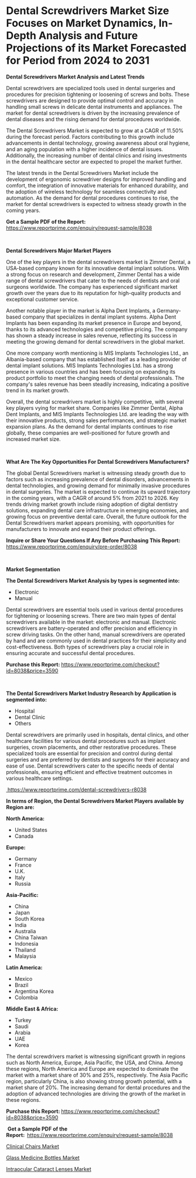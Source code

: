 <p><h1>Dental Screwdrivers Market Size Focuses on Market Dynamics, In-Depth Analysis and Future Projections of its Market Forecasted for Period from 2024 to 2031</h1></p><p><strong>Dental Screwdrivers Market Analysis and Latest Trends</strong></p>
<p><p>Dental screwdrivers are specialized tools used in dental surgeries and procedures for precision tightening or loosening of screws and bolts. These screwdrivers are designed to provide optimal control and accuracy in handling small screws in delicate dental instruments and appliances. The market for dental screwdrivers is driven by the increasing prevalence of dental diseases and the rising demand for dental procedures worldwide.</p><p>The Dental Screwdrivers Market is expected to grow at a CAGR of 11.50% during the forecast period. Factors contributing to this growth include advancements in dental technology, growing awareness about oral hygiene, and an aging population with a higher incidence of dental issues. Additionally, the increasing number of dental clinics and rising investments in the dental healthcare sector are expected to propel the market further.</p><p>The latest trends in the Dental Screwdrivers Market include the development of ergonomic screwdriver designs for improved handling and comfort, the integration of innovative materials for enhanced durability, and the adoption of wireless technology for seamless connectivity and automation. As the demand for dental procedures continues to rise, the market for dental screwdrivers is expected to witness steady growth in the coming years.</p></p>
<p><strong>Get a Sample PDF of the Report:&nbsp;</strong> <a href="https://www.reportprime.com/enquiry/request-sample/8038">https://www.reportprime.com/enquiry/request-sample/8038</a></p>
<p>&nbsp;</p>
<p><strong>Dental Screwdrivers Major Market Players</strong></p>
<p><p>One of the key players in the dental screwdrivers market is Zimmer Dental, a USA-based company known for its innovative dental implant solutions. With a strong focus on research and development, Zimmer Dental has a wide range of dental screwdrivers that cater to the needs of dentists and oral surgeons worldwide. The company has experienced significant market growth over the years due to its reputation for high-quality products and exceptional customer service.</p><p>Another notable player in the market is Alpha Dent Implants, a Germany-based company that specializes in dental implant systems. Alpha Dent Implants has been expanding its market presence in Europe and beyond, thanks to its advanced technologies and competitive pricing. The company has shown a steady increase in sales revenue, reflecting its success in meeting the growing demand for dental screwdrivers in the global market.</p><p>One more company worth mentioning is MIS Implants Technologies Ltd., an Albania-based company that has established itself as a leading provider of dental implant solutions. MIS Implants Technologies Ltd. has a strong presence in various countries and has been focusing on expanding its product portfolio to meet the changing needs of dental professionals. The company's sales revenue has been steadily increasing, indicating a positive trend in its market growth.</p><p>Overall, the dental screwdrivers market is highly competitive, with several key players vying for market share. Companies like Zimmer Dental, Alpha Dent Implants, and MIS Implants Technologies Ltd. are leading the way with their innovative products, strong sales performances, and strategic market expansion plans. As the demand for dental implants continues to rise globally, these companies are well-positioned for future growth and increased market size.</p></p>
<p>&nbsp;</p>
<p><strong>What Are The Key Opportunities For Dental Screwdrivers Manufacturers?</strong></p>
<p><p>The global Dental Screwdrivers market is witnessing steady growth due to factors such as increasing prevalence of dental disorders, advancements in dental technologies, and growing demand for minimally invasive procedures in dental surgeries. The market is expected to continue its upward trajectory in the coming years, with a CAGR of around 5% from 2021 to 2026. Key trends driving market growth include rising adoption of digital dentistry solutions, expanding dental care infrastructure in emerging economies, and growing focus on preventive dental care. Overall, the future outlook for the Dental Screwdrivers market appears promising, with opportunities for manufacturers to innovate and expand their product offerings.</p></p>
<p><strong>Inquire or Share Your Questions If Any Before Purchasing This Report:</strong> <a href="https://www.reportprime.com/enquiry/pre-order/8038">https://www.reportprime.com/enquiry/pre-order/8038</a></p>
<p>&nbsp;</p>
<p><strong>Market Segmentation</strong></p>
<p><strong>The Dental Screwdrivers Market Analysis by types is segmented into:</strong></p>
<p><ul><li>Electronic</li><li>Manual</li></ul></p>
<p><p>Dental screwdrivers are essential tools used in various dental procedures for tightening or loosening screws. There are two main types of dental screwdrivers available in the market: electronic and manual. Electronic screwdrivers are battery-operated and offer precision and efficiency in screw driving tasks. On the other hand, manual screwdrivers are operated by hand and are commonly used in dental practices for their simplicity and cost-effectiveness. Both types of screwdrivers play a crucial role in ensuring accurate and successful dental procedures.</p></p>
<p><strong>Purchase this Report:&nbsp;</strong><a href="https://www.reportprime.com/checkout?id=8038&price=3590">https://www.reportprime.com/checkout?id=8038&price=3590</a></p>
<p>&nbsp;</p>
<p><strong>The Dental Screwdrivers Market Industry Research by Application is segmented into:</strong></p>
<p><ul><li>Hospital</li><li>Dental Clinic</li><li>Others</li></ul></p>
<p><p>Dental screwdrivers are primarily used in hospitals, dental clinics, and other healthcare facilities for various dental procedures such as implant surgeries, crown placements, and other restorative procedures. These specialized tools are essential for precision and control during dental surgeries and are preferred by dentists and surgeons for their accuracy and ease of use. Dental screwdrivers cater to the specific needs of dental professionals, ensuring efficient and effective treatment outcomes in various healthcare settings.</p></p>
<p><a href="https://www.reportprime.com/dental-screwdrivers-r8038">&nbsp;https://www.reportprime.com/dental-screwdrivers-r8038</a></p>
<p><strong>In terms of Region, the Dental Screwdrivers Market Players available by Region are:</strong></p>
<p>
    <p> <strong> North America: </strong>
        <ul>
            <li>United States</li>
            <li>Canada</li>
        </ul>
        </p> 
    <p> <strong> Europe: </strong>
        <ul>
            <li>Germany</li>
            <li>France</li>
            <li>U.K.</li>
            <li>Italy</li>
            <li>Russia</li>
        </ul>
        </p> 
    <p> <strong> Asia-Pacific: </strong>
        <ul>
            <li>China</li>
            <li>Japan</li>
            <li>South Korea</li>
            <li>India</li>
            <li>Australia</li>
            <li>China Taiwan</li>
            <li>Indonesia</li>
            <li>Thailand</li>
            <li>Malaysia</li>
        </ul>
        </p> 
    <p> <strong> Latin America: </strong>
        <ul>
            <li>Mexico</li>
            <li>Brazil</li>
            <li>Argentina Korea</li>
            <li>Colombia</li>
        </ul>
        </p> 
    <p> <strong> Middle East & Africa: </strong>
        <ul>
            <li>Turkey</li>
            <li>Saudi</li>
            <li>Arabia</li>
            <li>UAE</li>
            <li>Korea</li>
        </ul>
    </p>
    </p>
<p><p>The dental screwdrivers market is witnessing significant growth in regions such as North America, Europe, Asia Pacific, the USA, and China. Among these regions, North America and Europe are expected to dominate the market with a market share of 30% and 25%, respectively. The Asia Pacific region, particularly China, is also showing strong growth potential, with a market share of 20%. The increasing demand for dental procedures and the adoption of advanced technologies are driving the growth of the market in these regions.</p></p>
<p><strong>Purchase this Report: </strong><a href="https://www.reportprime.com/checkout?id=8038&price=3590">https://www.reportprime.com/checkout?id=8038&price=3590</a></p>
<p>&nbsp;<strong>Get a Sample PDF of the Report:&nbsp;&nbsp;</strong><a href="https://www.reportprime.com/enquiry/request-sample/8038">https://www.reportprime.com/enquiry/request-sample/8038</a></p>
<p><strong></strong></p>
<p><p><a href="https://www.linkedin.com/pulse/clinical-chairs-market-size-outlook-forecast-2024-2031-webometric-szloe">Clinical Chairs Market</a></p><p><a href="https://www.linkedin.com/pulse/glass-medicine-bottles-market-comprehensive-assessment-type-0aq9e">Glass Medicine Bottles Market</a></p><p><a href="https://www.linkedin.com/pulse/intraocular-cataract-lenses-market-share-evolution-growth-trends-i8zle">Intraocular Cataract Lenses Market</a></p></p>
